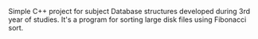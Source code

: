 Simple C++ project for subject Database structures developed during 3rd year of studies.
It's a program for sorting large disk files using Fibonacci sort.
